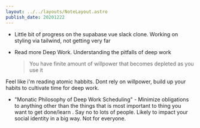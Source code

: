 ```yaml
---
layout: ../../layouts/NoteLayout.astro
publish_date: 20201222
---
```


- Little bit of progress on the supabase vue slack clone. Working on styling via tailwind, not getting very far
- Read more Deep Work. Understanding the pitfalls of deep work

  > You have finite amount of willpower that becomes depleted as you use it

Feel like i'm reading atomic habbits. Dont rely on willpower, build up your habits to cultivate time for deep work.

- "Monatic Philosophy of Deep Work Scheduling" - Minimize obligations to anything other than the things that is most important to thing you want to get done/learn . Say no to lots of people. Likely to impact your social identity in a big way. Not for everyone.
